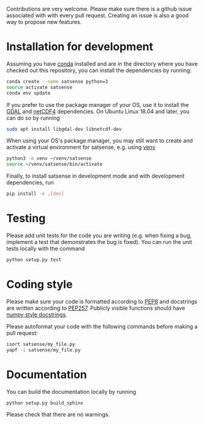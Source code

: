Contributions are very welcome. Please make sure there is a github issue
associated with with every pull request. Creating an issue is also a good
way to propose new features.

# Installation for development

Assuming you have [conda](https://conda.io) installed and are in the
directory where you have checked out this repository, you can install
the dependencies by running:

```bash
conda create --name satsense python=3
source activate satsense
conda env update
```

If you prefer to use the package manager of your OS, use it to install
the [GDAL](https://pypi.org/project/GDAL/) and
[netCDF4](http://unidata.github.io/netcdf4-python/) dependencies. On Ubuntu
Linux 18.04 and later, you can do so by running
```bash
sudo apt install libgdal-dev libnetcdf-dev
```
When using your OS's package manager, you may still want to create and
activate a virtual environment for satsense, e.g. using 
[venv](https://docs.python.org/3/library/venv.html)
```bash
python3 -m venv ~/venv/satsense
source ~/venv/satsense/bin/activate
```

Finally, to install satsense in development mode and with development
dependencies, run
```bash
pip install -e .[dev]
```

# Testing

Please add unit tests for the code you are writing (e.g. when fixing a bug, implement
a test that demonstrates the bug is fixed). You can run the unit tests locally
with the command
```python
python setup.py test
```

# Coding style

Please make sure your code is formatted according to
[PEP8](https://www.python.org/dev/peps/pep-0008/) and docstrings are written
according to [PEP257](https://www.python.org/dev/peps/pep-0257/). Publicly visible
functions should have
[numpy style docstrings](https://sphinxcontrib-napoleon.readthedocs.io/en/latest/example_numpy.html).

Please autoformat your code with the following commands before making a pull request:
```bash
isort satsense/my_file.py
yapf -i satsense/my_file.py
```

# Documentation

You can build the documentation locally by running
```bash
python setup.py build_sphinx
```
Please check that there are no warnings.
